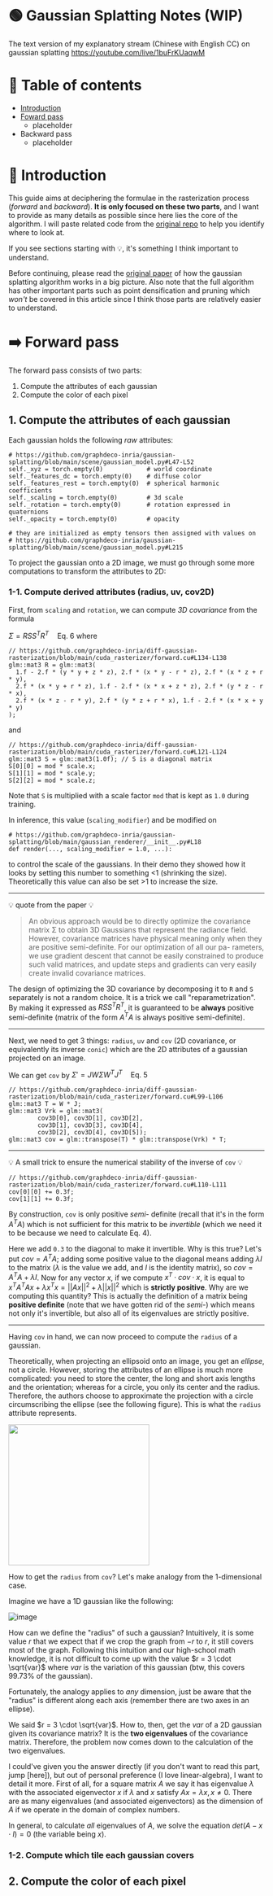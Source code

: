 # 🟢 Gaussian Splatting Notes (WIP)
The text version of my explanatory stream (Chinese with English CC) on gaussian splatting https://youtube.com/live/1buFrKUaqwM

# 📖 Table of contents

- [Introduction](#-introduction)
- [Foward pass](#%EF%B8%8F-forward-pass)
  - placeholder
- Backward pass
  - placeholder

# 📑 Introduction
This guide aims at deciphering the formulae in the rasterization process (*forward* and *backward*). **It is only focused on these two parts**, and I want to provide as many details as possible since here lies the core of the algorithm. I will paste related code from the [original repo](https://github.com/graphdeco-inria/gaussian-splatting) to help you identify where to look at.

If you see sections starting with 💡, it's something I think important to understand.

Before continuing, please read the [original paper](https://repo-sam.inria.fr/fungraph/3d-gaussian-splatting/3d_gaussian_splatting_high.pdf) of how the gaussian splatting algorithm works in a big picture. Also note that the full algorithm has other important parts such as point densification and pruning which *won't* be covered in this article since I think those parts are relatively easier to understand.

# ➡️ Forward pass
The forward pass consists of two parts:
1.  Compute the attributes of each gaussian
2.  Compute the color of each pixel

## 1. Compute the attributes of each gaussian

Each gaussian holds the following *raw* attributes:

```python3
# https://github.com/graphdeco-inria/gaussian-splatting/blob/main/scene/gaussian_model.py#L47-L52
self._xyz = torch.empty(0)            # world coordinate
self._features_dc = torch.empty(0)    # diffuse color
self._features_rest = torch.empty(0)  # spherical harmonic coefficients
self._scaling = torch.empty(0)        # 3d scale
self._rotation = torch.empty(0)       # rotation expressed in quaternions
self._opacity = torch.empty(0)        # opacity

# they are initialized as empty tensors then assigned with values on
# https://github.com/graphdeco-inria/gaussian-splatting/blob/main/scene/gaussian_model.py#L215
```

To project the gaussian onto a 2D image, we must go through some more computations to transform the attributes to 2D:

### 1-1. Compute derived attributes (radius, uv, cov2D)

First, from `scaling` and `rotation`, we can compute *3D covariance* from the formula

$\Sigma = RSS^TR^T \quad \text{Eq. 6}$ where
```cuda
// https://github.com/graphdeco-inria/diff-gaussian-rasterization/blob/main/cuda_rasterizer/forward.cu#L134-L138
glm::mat3 R = glm::mat3(
  1.f - 2.f * (y * y + z * z), 2.f * (x * y - r * z), 2.f * (x * z + r * y),
  2.f * (x * y + r * z), 1.f - 2.f * (x * x + z * z), 2.f * (y * z - r * x),
  2.f * (x * z - r * y), 2.f * (y * z + r * x), 1.f - 2.f * (x * x + y * y)
);
```
and
```cuda
// https://github.com/graphdeco-inria/diff-gaussian-rasterization/blob/main/cuda_rasterizer/forward.cu#L121-L124
glm::mat3 S = glm::mat3(1.0f); // S is a diagonal matrix
S[0][0] = mod * scale.x;
S[1][1] = mod * scale.y;
S[2][2] = mod * scale.z;
```
Note that `S` is multiplied with a scale factor `mod` that is kept as `1.0` during training.

In inference, this value (`scaling_modifier`) and be modified on
```python3
# https://github.com/graphdeco-inria/gaussian-splatting/blob/main/gaussian_renderer/__init__.py#L18
def render(..., scaling_modifier = 1.0, ...):
```
to control the scale of the gaussians. In their demo they showed how it looks by setting this number to something <1 (shrinking the size). Theoretically this value can also be set >1 to increase the size.

------------------------
💡 quote from the paper 💡
> An obvious approach would be to directly optimize the covariance matrix Σ to obtain 3D Gaussians that represent the radiance field. However, covariance matrices have physical meaning only when they are positive semi-definite. For our optimization of all our pa- rameters, we use gradient descent that cannot be easily constrained to produce such valid matrices, and update steps and gradients can very easily create invalid covariance matrices.

The design of optimizing the 3D covariance by decomposing it to `R` and `S` separately is not a random choice. It is a trick we call "reparametrization". By making it expressed as $RSS^TR^T$, it is guaranteed to be **always** positive semi-definite (matrix of the form $A^TA$ is always positive semi-definite).

------------------------

Next, we need to get 3 things: `radius`, `uv` and `cov` (2D covariance, or equivalently its inverse `conic`) which are the 2D attributes of a gaussian projected on an image.

We can get `cov` by $\Sigma' = JW\Sigma W^TJ^T \quad \text{Eq. 5}$
```cuda
// https://github.com/graphdeco-inria/diff-gaussian-rasterization/blob/main/cuda_rasterizer/forward.cu#L99-L106
glm::mat3 T = W * J;
glm::mat3 Vrk = glm::mat3(
		cov3D[0], cov3D[1], cov3D[2],
		cov3D[1], cov3D[3], cov3D[4],
		cov3D[2], cov3D[4], cov3D[5]);
glm::mat3 cov = glm::transpose(T) * glm::transpose(Vrk) * T;
```

--------------------------------
💡 A small trick to ensure the numerical stability of the inverse of `cov` 💡
```cuda
// https://github.com/graphdeco-inria/diff-gaussian-rasterization/blob/main/cuda_rasterizer/forward.cu#L110-L111
cov[0][0] += 0.3f;
cov[1][1] += 0.3f;
```
By construction, `cov` is only positive *semi-* definite (recall that it's in the form $A^TA$) which is not sufficient for this matrix to be *invertible* (which we need it to be because we need to calculate Eq. 4).

Here we add `0.3` to the diagonal to make it invertible. Why is this true? Let's put $cov = A^TA$; adding some positive value to the diagonal means adding $\lambda I$ to the matrix ($\lambda$ is the value we add, and $I$ is the identity matrix), so $cov = A^TA + \lambda I$. Now for any vector $x$, if we compute $x^T \cdot cov \cdot x$, it is equal to $x^TA^TAx + \lambda x^Tx = ||Ax||^2 + \lambda ||x||^2$ which is **strictly positive**. Why are we computing this quantity? This is actually the definition of a matrix being **positive definite** (note that we have gotten rid of the *semi-*) which means not only it's invertible, but also all of its eigenvalues are strictly positive.

--------------------------------

Having `cov` in hand, we can now proceed to compute the `radius` of a gaussian.

Theoretically, when projecting an ellipsoid onto an image, you get an *ellipse*, not a circle. However, storing the attributes of an ellipse is much more complicated: you need to store the center, the long and short axis lengths and the orientation; whereas for a circle, you only its center and the radius. Therefore, the authors choose to approximate the projection with a circle circumscribing the ellipse (see the following figure). This is what the `radius` attribute represents.

<img width="277" alt="" src="https://github.com/lumalabs/luma-pynerf/assets/11364490/63f25c15-18cd-4be9-8e61-cc5db715c308">

How to get the `radius` from `cov`? Let's make analogy from the 1-dimensional case.

Imagine we have a 1D gaussian like the following:

![image](https://github.com/lumalabs/luma-pynerf/assets/11364490/b50d4359-dc23-4ded-8107-4c2165e55e50)

How can we define the "radius" of such a gaussian? Intuitively, it is some value $r$ that we expect that if we crop the graph from $-r$ to $r$, it still covers most of the graph. Following this intuition and our high-school math knowledge, it is not difficult to come up with the value $r = 3 \cdot \sqrt{var}$ where $var$ is the variation of this gaussian (btw, this covers 99.73% of the gaussian).

Fortunately, the analogy applies to *any* dimension, just be aware that the "radius" is different along each axis (remember there are two axes in an ellipse).

We said $r = 3 \cdot \sqrt{var}$. How to, then, get the $var$ of a 2D gaussian given its covariance matrix? It is the **two eigenvalues** of the covariance matrix. Therefore, the problem now comes down to the calculation of the two eigenvalues.

I could've given you the answer directly (if you don't want to read this part, jump [here]), but out of personal preference (I love linear-algebra), I want to detail it more. First of all, for a square matrix $A$ we say it has eigenvalue $\lambda$ with the associated eigenvector $x$ if $\lambda$ and $x$ satisfy $Ax = \lambda x, x \neq 0$. There are as many eigenvalues (and associated eigenvectors) as the dimension of $A$ if we operate in the domain of complex numbers.

In general, to calculate *all* eigenvalues of $A$, we solve the equation $det(A-x\cdot I) = 0$ (the variable being $x$).

### 1-2. Compute which tile each gaussian covers

## 2. Compute the color of each pixel

